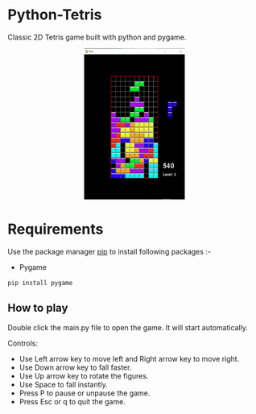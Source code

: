 # Python-Tetris

Classic 2D Tetris game built with python and pygame. 

<p align='center'>
	<img src='app.png' width=200 height=300>
</p>

# Requirements

Use the package manager [pip](https://pip.pypa.io/en/stable/) to install following packages :-
* Pygame

```bash
pip install pygame
```
## How to play

Double click the main.py file to open the game. It will start automatically.

Controls:
* Use Left arrow key to move left and Right arrow key to move right.
* Use Down arrow key to fall faster.
* Use Up arrow key to rotate the figures.
* Use Space to fall instantly.
* Press P to pause or unpause the game.
* Press Esc or q to quit the game.